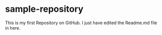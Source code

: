 # sample-repository
This is my first Repository on GitHub.
I just have edited the Readme.md file in here.
